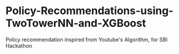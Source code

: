 # Policy-Recommendations-using-TwoTowerNN-and-XGBoost
Policy recommendation inspired from Youtube's Algorithm, for SBI Hackathon
